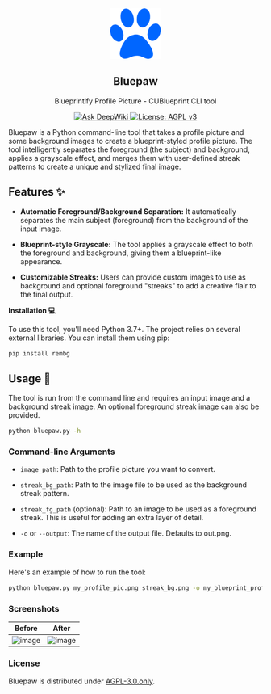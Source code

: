 <div align="center">
    <img src="public/bluepaw.png" alt="Logo" width="100" height="100">

  <h2 align="center">Bluepaw</h2>

  <p align="center">
    Blueprintify Profile Picture - CUBlueprint CLI tool
  </p>
</div>

<p align="center">
  <a href="https://deepwiki.com/Carleton-Blueprint/bluepaw">
    <img src="https://deepwiki.com/badge.svg" alt="Ask DeepWiki"/>
  </a>
  <a href="https://www.gnu.org/licenses/agpl-3.0">
    <img src="https://img.shields.io/badge/License-AGPL_v3-blue.svg" alt="License: AGPL v3"/>
  </a>
</p>

Bluepaw is a Python command-line tool that takes a profile picture and some background images to create a blueprint-styled profile picture. The tool intelligently separates the foreground (the subject) and background, applies a grayscale effect, and merges them with user-defined streak patterns to create a unique and stylized final image.

## Features ✨

- **Automatic Foreground/Background Separation:** It automatically separates the main subject (foreground) from the background of the input image.

- **Blueprint-style Grayscale:** The tool applies a grayscale effect to both the foreground and background, giving them a blueprint-like appearance.

- **Customizable Streaks:** Users can provide custom images to use as background and optional foreground "streaks" to add a creative flair to the final output.

**Installation 💻**

To use this tool, you'll need Python 3.7+. The project relies on several external libraries. You can install them using pip:

```Bash
pip install rembg
```

## Usage 🚀

The tool is run from the command line and requires an input image and a background streak image. An optional foreground streak image can also be provided.

```Bash
python bluepaw.py -h
```

### Command-line Arguments

- `image_path`: Path to the profile picture you want to convert.

- `streak_bg_path`: Path to the image file to be used as the background streak pattern.

- `streak_fg_path` (optional): Path to an image to be used as a foreground streak. This is useful for adding an extra layer of detail.

- `-o` or `--output`: The name of the output file. Defaults to out.png.

### Example

Here's an example of how to run the tool:

```Bash
python bluepaw.py my_profile_pic.png streak_bg.png -o my_blueprint_profile.png
```

### Screenshots

| Before | After |
|:-----:|:-----------:|
| <img width="400" height="400" alt="image" src="https://github.com/user-attachments/assets/48693a25-644c-4525-ba45-c5f878d379b0" /> |    <img width="400" height="400" alt="image" src="https://github.com/user-attachments/assets/b3078319-c44a-4540-ba08-d3c861edc85b" />    |

### License

Bluepaw is distributed under [AGPL-3.0.only](LICENSE.md).
